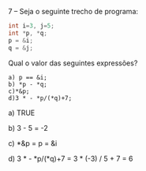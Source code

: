 7 – Seja o seguinte trecho de programa:
```C
int i=3, j=5;
int *p, *q;
p = &i;
q = &j;
```
Qual o valor das seguintes expressões?
```
a) p == &i;
b) *p - *q; 
c)*&p; 
d)3 * - *p/(*q)+7;
```
a) TRUE

b) 3 - 5 = -2

c) *&p = p = &i

d) 3 * - *p/(*q)+7 =  3 * (-3) / 5 + 7 = 6
